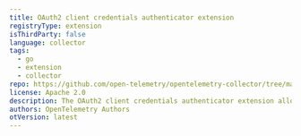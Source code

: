 ```yaml
---
title: OAuth2 client credentials authenticator extension
registryType: extension
isThirdParty: false
language: collector
tags:
  - go
  - extension
  - collector
repo: https://github.com/open-telemetry/opentelemetry-collector/tree/main/extension/oauth2clientcredentials
license: Apache 2.0
description: The OAuth2 client credentials authenticator extension allows gRPC and HTTP-based exporters to add authentication data to outgoing calls.
authors: OpenTelemetry Authors
otVersion: latest
---
```

